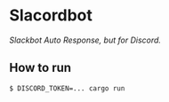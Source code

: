 # Slacordbot

*Slackbot Auto Response, but for Discord.*


## How to run

```
$ DISCORD_TOKEN=... cargo run
```
